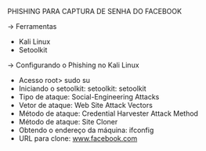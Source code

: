 PHISHING PARA CAPTURA DE SENHA DO FACEBOOK 

-> Ferramentas 

  * Kali Linux
  * Setoolkit

-> Configurando o Phishing no Kali Linux

  * Acesso root> sudo su
  * Iniciando o setoolkit: setoolkit: setoolkit
  * Tipo de ataque: Social-Engineering Attacks
  * Vetor de ataque: Web Site Attack Vectors
  * Método de ataque: Credential Harvester Attack Method
  * Método de ataque: Site Cloner
  * Obtendo o endereço da máquina: ifconfig
  * URL para clone: www.facebook.com
